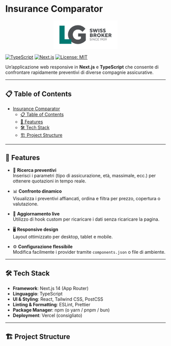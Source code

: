 # Insurance Comparator
<p align="center">
  <img src="public/LG_original.svg" alt="Insurance Comparator Logo" width="200" />
</p>

[![TypeScript](https://img.shields.io/badge/TypeScript-%23007ACC.svg?style=flat&logo=typescript&logoColor=white)](https://www.typescriptlang.org/) [![Next.js](https://img.shields.io/badge/Next.js-%23000000.svg?style=flat&logo=next.js&logoColor=white)](https://nextjs.org/) [![License: MIT](https://img.shields.io/badge/License-MIT-yellow.svg)](LICENSE)

Un’applicazione web responsive in **Next.js** e **TypeScript** che consente di confrontare rapidamente preventivi di diverse compagnie assicurative.

---

## 📋 Table of Contents

- [Insurance Comparator](#insurance-comparator)
  - [📋 Table of Contents](#-table-of-contents)
  - [🚀 Features](#-features)
  - [🛠️ Tech Stack](#️-tech-stack)
  - [🏗️ Project Structure](#️-project-structure)

---

## 🚀 Features

- 🎯 **Ricerca preventivi**  
  Inserisci i parametri (tipo di assicurazione, età, massimale, ecc.) per ottenere quotazioni in tempo reale.

- 📊 **Confronto dinamico**  
  Visualizza i preventivi affiancati, ordina e filtra per prezzo, copertura o valutazione.

- 🔄 **Aggiornamento live**  
  Utilizzo di hook custom per ricaricare i dati senza ricaricare la pagina.

- 🖥️ **Responsive design**  
  Layout ottimizzato per desktop, tablet e mobile.

- ⚙️ **Configurazione flessibile**  
  Modifica facilmente i provider tramite `components.json` o file di ambiente.

---

## 🛠️ Tech Stack

- **Framework**: Next.js 14 (App Router)  
- **Linguaggio**: TypeScript  
- **UI & Styling**: React, Tailwind CSS, PostCSS  
- **Linting & Formatting**: ESLint, Prettier  
- **Package Manager**: npm (o yarn / pnpm / bun)  
- **Deployment**: Vercel (consigliato)

---

## 🏗️ Project Structure